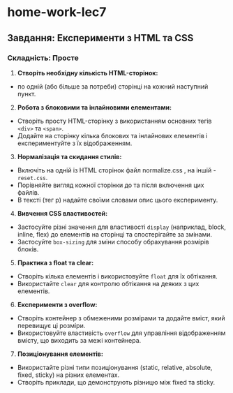 # home-work-lec7

## Завдання: Експерименти з HTML та CSS
### Складність: Просте

1. **Створіть необхідну кількість HTML-сторінок:**
- по одній (або більше за потреби) сторінці на кожний наступний пункт.

2. **Робота з блоковими та інлайновими елементами:**
- Створіть просту HTML-сторінку з використанням основних тегів  `<div>` та  `<span>`. 
- Додайте на сторінку кілька блокових та інлайнових елементів і експериментуйте з їх відображенням.

3. **Нормалізація та скидання стилів:**
- Включіть на одній із HTML сторінок файл normalize.css , на іншій -  `reset.css`.
- Порівняйте вигляд кожної сторінки до та після включення цих файлів.
- В тексті (тег p) надайте своїми словами опис цього експерименту.

4. **Вивчення CSS властивостей:**
- Застосуйте різні значення для властивості `display` (наприклад, block, inline, flex) до елементів на сторінці та спостерігайте за змінами.
- Застосуйте `box-sizing` для зміни способу обрахування розмірів блоків.

5. **Практика з float та clear:**
- Створіть кілька елементів і використовуйте `float` для їх обтікання.
- Використайте `clear` для контролю обтікання на деяких з цих елементів.

6. **Експерименти з overflow:**
- Створіть контейнер з обмеженими розмірами та додайте вміст, який перевищує ці розміри.
- Використовуйте властивість `overflow` для управління відображенням вмісту, що виходить за межі контейнера.

7. **Позиціонування елементів:**
- Використайте різні типи позиціонування (static, relative, absolute, fixed, sticky) на різних елементах.
- Створіть приклади, що демонструють різницю між fixed та sticky.

